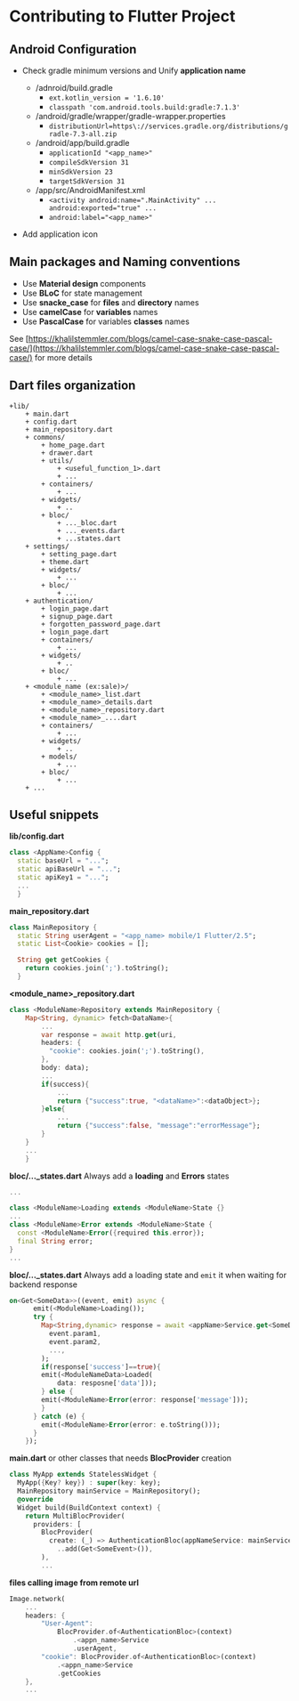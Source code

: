 # Contributing to Flutter Project

## Android Configuration

* Check gradle minimum versions and Unify **application name**  
    - /adnroid/build.gradle
        - `ext.kotlin_version = '1.6.10'`
        - `classpath 'com.android.tools.build:gradle:7.1.3'`
    - /android/gradle/wrapper/gradle-wrapper.properties
        - `distributionUrl=https\://services.gradle.org/distributions/gradle-7.3-all.zip`
    - /android/app/build.gradle
        - `applicationId "<app_name>"`
        - `compileSdkVersion 31`
        - `minSdkVersion 23`
        - `targetSdkVersion 31`
    - /app/src/AndroidManifest.xml
        - `<activity android:name=".MainActivity" ... android:exported="true" ...`
        - `android:label="<app_name>"`

* Add application icon

## Main packages and Naming conventions
 
- Use **Material design** components
- Use **BLoC** for state management
- Use **snacke_case** for **files** and **directory** names 
- Use **camelCase** for **variables** names 
- Use **PascalCase** for variables **classes** names 

See [https://khalilstemmler.com/blogs/camel-case-snake-case-pascal-case/](https://khalilstemmler.com/blogs/camel-case-snake-case-pascal-case/) for more details 

## Dart files organization

```
+lib/
    + main.dart
    + config.dart
    + main_repository.dart
    + commons/ 
        + home_page.dart
        + drawer.dart
        + utils/
            + <useful_function_1>.dart
            + ...
        + containers/
            + ...
        + widgets/
            + ..
        + bloc/
            + ..._bloc.dart
            + ..._events.dart
            + ...states.dart
    + settings/ 
        + setting_page.dart
        + theme.dart
        + widgets/
            + ...
        + bloc/
            + ...
    + authentication/
        + login_page.dart
        + signup_page.dart
        + forgotten_password_page.dart
        + login_page.dart
        + containers/
            + ...
        + widgets/
            + ..
        + bloc/
            + ...
    + <module_name (ex:sale)>/
        + <module_name>_list.dart
        + <module_name>_details.dart
        + <module_name>_repository.dart
        + <module_name>_....dart
        + containers/
            + ...
        + widgets/
            + ..
        + models/
            + ...
        + bloc/
            + ...
    + ...
```

## Useful snippets

**lib/config.dart**

```dart
class <AppName>Config {
  static baseUrl = "...";
  static apiBaseUrl = "...";
  static apiKey1 = "...";
  ... 
  }
```

**main_repository.dart**

```dart
class MainRepository {
  static String userAgent = "<app_name> mobile/1 Flutter/2.5";
  static List<Cookie> cookies = [];

  String get getCookies {
    return cookies.join(';').toString();
  }

```
**<module_name>_repository.dart**

```dart
class <ModuleName>Repository extends MainRepository {
    Map<String, dynamic> fetch<DataName>{
        ...
        var response = await http.get(uri,
        headers: {
          "cookie": cookies.join(';').toString(),
        }, 
        body: data);
        ...
        if(success){
            ...
            return {"success":true, "<dataName>":<dataObject>};
        }else{
            ...
            return {"success":false, "message":"errorMessage"};
        }
    }
    ...
    }
```

**bloc/..._states.dart**
Always add a **loading** and **Errors** states 
```dart
...

class <ModuleName>Loading extends <ModuleName>State {}
...
class <ModuleName>Error extends <ModuleName>State {
  const <ModuleName>Error({required this.error});
  final String error;
}
...
```

**bloc/..._states.dart**
Always add a loading state and `emit` it when waiting for backend response 
```dart
on<Get<SomeData>>((event, emit) async {
      emit(<ModuleName>Loading());
      try {
        Map<String,dynamic> response = await <appName>Service.get<SomeData>(
          event.param1,
          event.param2,
          ...,
        );
        if(response['success']==true){
        emit(<ModuleNameData>Loaded(
            data: resposne['data']));
        } else {
        emit(<ModuleName>Error(error: response['message']));
        }
      } catch (e) {
        emit(<ModuleName>Error(error: e.toString()));
      }
    });
```

**main.dart** or other classes that needs **BlocProvider** creation
```dart
class MyApp extends StatelessWidget {
  MyApp({Key? key}) : super(key: key);
  MainRepository mainService = MainRepository();
  @override
  Widget build(BuildContext context) {
    return MultiBlocProvider(
      providers: [
        BlocProvider(
          create: (_) => AuthenticationBloc(appNameService: mainService)
            ..add(Get<SomeEvent>()),
        ),
        ...
```

**files calling image from remote url**
```dart
Image.network(
    ...
    headers: {
        "User-Agent":
            BlocProvider.of<AuthenticationBloc>(context)
                .<appn_name>Service
                .userAgent,
        "cookie": BlocProvider.of<AuthenticationBloc>(context)
            .<appn_name>Service
            .getCookies
    },
    ...
```
